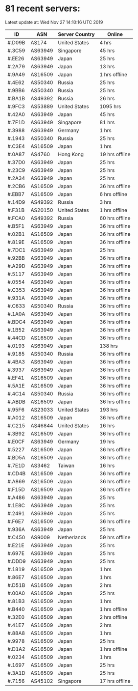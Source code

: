 # 81 recent servers:

Latest update at: Wed Nov 27 14:10:16 UTC 2019

| ID | ASN | Server Country | Online |
| -- | --- | -------------- | ------ |
| #.D09B | AS174 | United States | 4 hrs |
| #.3C59 | AS63949 | Singapore | 45 hrs |
| #.EE26 | AS63949 | Japan | 25 hrs |
| #.2A79 | AS63949 | Japan | 13 hrs |
| #.9A49 | AS16509 | Japan | 1 hrs offline |
| #.4E62 | AS50340 | Russia | 25 hrs |
| #.9BB6 | AS50340 | Russia | 25 hrs |
| #.BA1B | AS49392 | Russia | 26 hrs |
| #.9FC3 | AS53889 | United States | 1095 hrs |
| #.42A0 | AS63949 | Japan | 45 hrs |
| #.7F1D | AS63949 | Singapore | 81 hrs |
| #.3988 | AS63949 | Germany | 1 hrs |
| #.1943 | AS50340 | Russia | 25 hrs |
| #.C3E4 | AS16509 | Japan | 1 hrs |
| #.0A87 | AS4760 | Hong Kong | 19 hrs offline |
| #.37D0 | AS63949 | Japan | 25 hrs |
| #.23C9 | AS63949 | Japan | 25 hrs |
| #.2A34 | AS63949 | Japan | 25 hrs |
| #.2CB6 | AS16509 | Japan | 36 hrs offline |
| #.EBB7 | AS16509 | Japan | 6 hrs offline |
| #.14D9 | AS49392 | Russia | 3 hrs |
| #.F31B | AS20150 | United States | 1 hrs offline |
| #.FCA0 | AS49392 | Russia | 60 hrs offline |
| #.B5F1 | AS63949 | Japan | 36 hrs offline |
| #.02B1 | AS16509 | Japan | 36 hrs offline |
| #.819E | AS16509 | Japan | 36 hrs offline |
| #.7DC1 | AS63949 | Japan | 25 hrs |
| #.92BB | AS63949 | Japan | 36 hrs offline |
| #.A29D | AS63949 | Japan | 36 hrs offline |
| #.5117 | AS63949 | Japan | 36 hrs offline |
| #.0554 | AS63949 | Japan | 36 hrs offline |
| #.C353 | AS63949 | Japan | 36 hrs offline |
| #.931A | AS63949 | Japan | 36 hrs offline |
| #.C633 | AS50340 | Russia | 36 hrs offline |
| #.1A0A | AS63949 | Japan | 36 hrs offline |
| #.BDC4 | AS63949 | Japan | 36 hrs offline |
| #.1B52 | AS63949 | Japan | 36 hrs offline |
| #.44CD | AS16509 | Japan | 36 hrs offline |
| #.0193 | AS63949 | Japan | 138 hrs |
| #.9185 | AS50340 | Russia | 36 hrs offline |
| #.4BA3 | AS63949 | Japan | 36 hrs offline |
| #.3937 | AS63949 | Japan | 36 hrs offline |
| #.EF41 | AS16509 | Japan | 36 hrs offline |
| #.5A1E | AS16509 | Japan | 36 hrs offline |
| #.4C14 | AS50340 | Russia | 36 hrs offline |
| #.ABDB | AS16509 | Japan | 36 hrs offline |
| #.95F6 | AS23033 | United States | 193 hrs |
| #.A012 | AS16509 | Japan | 36 hrs offline |
| #.C215 | AS46844 | United States | 16 hrs |
| #.3B92 | AS16509 | Japan | 36 hrs offline |
| #.E0CF | AS63949 | Germany | 19 hrs |
| #.5227 | AS16509 | Japan | 36 hrs offline |
| #.BD5A | AS16509 | Japan | 36 hrs offline |
| #.7E1D | AS3462 | Taiwan | 16 hrs |
| #.CD4B | AS16509 | Japan | 36 hrs offline |
| #.A869 | AS16509 | Japan | 36 hrs offline |
| #.F15D | AS16509 | Japan | 36 hrs offline |
| #.A486 | AS63949 | Japan | 25 hrs |
| #.1E8C | AS63949 | Japan | 25 hrs |
| #.2491 | AS63949 | Japan | 25 hrs |
| #.F6E7 | AS16509 | Japan | 36 hrs offline |
| #.936A | AS63949 | Japan | 25 hrs |
| #.C450 | AS9009 | Netherlands | 59 hrs offline |
| #.E21E | AS63949 | Japan | 25 hrs |
| #.697E | AS63949 | Japan | 25 hrs |
| #.DDD9 | AS63949 | Japan | 25 hrs |
| #.1819 | AS16509 | Japan | 1 hrs |
| #.86E7 | AS16509 | Japan | 1 hrs |
| #.D51B | AS16509 | Japan | 2 hrs |
| #.00A0 | AS16509 | Japan | 25 hrs |
| #.81B3 | AS16509 | Japan | 1 hrs |
| #.B440 | AS16509 | Japan | 1 hrs offline |
| #.32E0 | AS16509 | Japan | 2 hrs offline |
| #.41E7 | AS16509 | Japan | 2 hrs |
| #.88A8 | AS16509 | Japan | 1 hrs |
| #.9978 | AS16509 | Japan | 25 hrs |
| #.D1A2 | AS16509 | Japan | 1 hrs offline |
| #.0234 | AS16509 | Japan | 1 hrs |
| #.1697 | AS16509 | Japan | 25 hrs |
| #.3A1D | AS16509 | Japan | 25 hrs |
| #.7156 | AS45102 | Singapore | 17 hrs offline |

